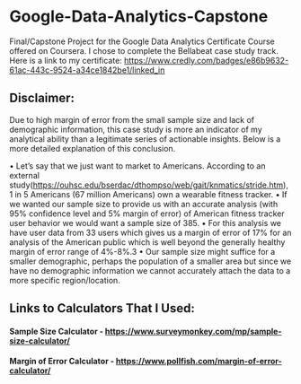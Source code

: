 # Google-Data-Analytics-Capstone
Final/Capstone Project for the Google Data Analytics Certificate Course offered on Coursera. I chose to complete the Bellabeat case study track. Here is a link to my certificate: https://www.credly.com/badges/e86b9632-61ac-443c-9524-a34ce1842be1/linked_in

## Disclaimer:
Due to high margin of error from the small sample size and lack of demographic information, this case study is more an indicator of my analytical ability than a legitimate series of actionable insights. Below is a more detailed explanation of this conclusion.

• Let’s say that we just want to market to Americans. According to an external study(https://ouhsc.edu/bserdac/dthompso/web/gait/knmatics/stride.htm), 1 in 5 Americans (67 million Americans) own a wearable fitness tracker.
• If we wanted our sample size to provide us with an accurate analysis (with 95% confidence level and 5% margin of error) of American fitness tracker user behavior we would want a sample size of 385.
• For this analysis we have user data from 33 users which gives us a margin of error of 17% for an analysis of the American public which is well beyond the generally healthy margin of error range of 4%-8%.3 
• Our sample size might suffice for a smaller demographic, perhaps the population of a smaller area but since we have no demographic information we cannot accurately attach the data to a more specific region/location.

## Links to Calculators That I Used:
#### Sample Size Calculator - https://www.surveymonkey.com/mp/sample-size-calculator/
#### Margin of Error Calculator - https://www.pollfish.com/margin-of-error-calculator/
